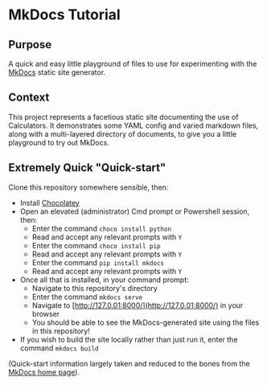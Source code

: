 # MkDocs Tutorial

## Purpose

A quick and easy little playground of files to use for experimenting with the [MkDocs](http://www.mkdocs.org/) static site generator.

## Context

This project represents a facetious static site documenting the use of Calculators. It demonstrates some YAML config and varied markdown files, along with a multi-layered directory of documents, to give you a little playground to try out MkDocs.

## Extremely Quick "Quick-start"

Clone this repository somewhere sensible, then:

* Install [Chocolatey](https://chocolatey.org/install)
* Open an elevated (administrator) Cmd prompt or Powershell session, then:
    * Enter the command `choco install python`
    * Read and accept any relevant prompts with `Y`
    * Enter the command `choco install pip`
    * Read and accept any relevant prompts with `Y`
    * Enter the command `pip install mkdocs`
    * Read and accept any relevant prompts with `Y`
* Once all that is installed, in your command prompt:
    * Navigate to this repository's directory
    * Enter the command `mkdocs serve`
    * Navigate to [http://127.0.01:8000/](http://127.0.01:8000/) in your browser
    * You should be able to see the MkDocs-generated site using the files in this repository!
* If you wish to build the site locally rather than just run it, enter the command `mkdocs build`

(Quick-start information largely taken and reduced to the bones from the [MkDocs home page](http://www.mkdocs.org/)).